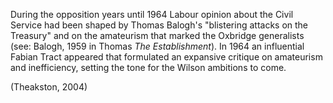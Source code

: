 During the opposition years until 1964 Labour opinion about the Civil Service had been shaped by Thomas Balogh's "blistering attacks on the Treasury" and on the amateurism that marked the Oxbridge generalists (see: Balogh, 1959 in Thomas *The Establishment*). In 1964 an influential Fabian Tract appeared that formulated an expansive critique on amateurism and inefficiency, setting the tone for the Wilson ambitions to come.

(Theakston, 2004)